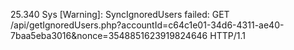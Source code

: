 
25.340 Sys [Warning]: SyncIgnoredUsers failed: GET /api/getIgnoredUsers.php?accountId=c64c1e01-34d6-4311-ae40-7baa5eba3016&nonce=3548851623919824646 HTTP/1.1